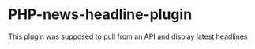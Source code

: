# PHP-news-headline-plugin
This plugin was supposed to pull from an API and display latest headlines
